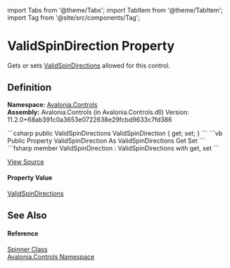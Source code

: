 import Tabs from '@theme/Tabs'; 
import TabItem from '@theme/TabItem'; 
import Tag from '@site/src/components/Tag'; 

# ValidSpinDirection Property


Gets or sets <a href="T_Avalonia_Controls_ValidSpinDirections">ValidSpinDirections</a> allowed for this control.



## Definition
**Namespace:** <a href="N_Avalonia_Controls">Avalonia.Controls</a>  
**Assembly:** Avalonia.Controls (in Avalonia.Controls.dll) Version: 11.2.0+68ab391c0a3653e0722638e29fcbd9633c7fd386

<Tabs groupId="api-code-preview">
<TabItem value="csharp" label="C#">
```csharp
public ValidSpinDirections ValidSpinDirection { get; set; }
```
</TabItem>
<TabItem value="vb" label="VB">
```vb
Public Property ValidSpinDirection As ValidSpinDirections
	Get
	Set
```
</TabItem>
<TabItem value="fsharp" label="F#">
```fsharp
member ValidSpinDirection : ValidSpinDirections with get, set
```
</TabItem>
</Tabs>



<a href="https://github.com/AvaloniaUI/Avalonia/tree/master/srcAvalonia.Controls/Spinner.cs#L129" title="View the source code">View Source</a>



#### Property Value
<a href="T_Avalonia_Controls_ValidSpinDirections">ValidSpinDirections</a>

## See Also


#### Reference
<a href="T_Avalonia_Controls_Spinner">Spinner Class</a>  
<a href="N_Avalonia_Controls">Avalonia.Controls Namespace</a>  

